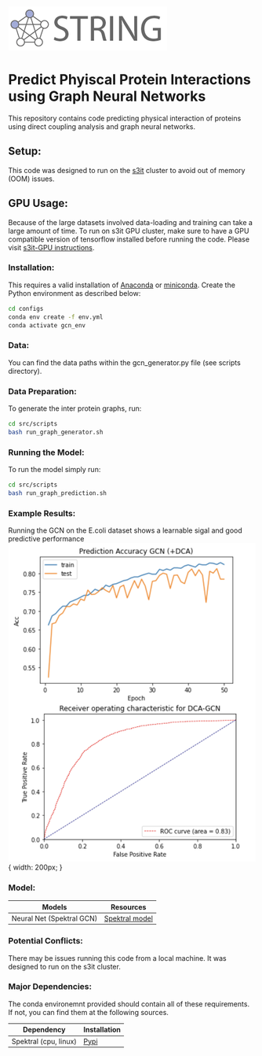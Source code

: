 ![STRING logo](src/configs/logo.png)


# Predict Phyiscal Protein Interactions using Graph Neural Networks
This repository contains code predicting physical interaction of proteins using direct coupling analysis and graph neural networks. 

## Setup:
This code was designed to run on the [s3it](https://apps.s3it.uzh.ch/) cluster to avoid out of memory (OOM) issues.

## GPU Usage:
Because of the large datasets involved data-loading and training can take a large amount of time.
To run on s3it GPU cluster, make sure to have a GPU compatible version of tensorflow installed before running the code. Please visit [s3it-GPU instructions](https://docs.s3it.uzh.ch/cluster/python_tensorflow_example/).

### Installation: 
This requires a valid installation of [Anaconda](https://docs.conda.io/projects/conda/en/latest/user-guide/install/index.html) or [miniconda](https://docs.conda.io/en/latest/miniconda.html). Create the Python environment as described below:

```sh
cd configs
conda env create -f env.yml 
conda activate gcn_env
```
### Data:
You can find the data paths within the gcn_generator.py file (see scripts directory).

### Data Preparation:
To generate the  inter protein graphs, run:

```sh
cd src/scripts
bash run_graph_generator.sh
```
### Running the Model:
To run the model simply run:
```sh
cd src/scripts
bash run_graph_prediction.sh
```

### Example Results:
Running the GCN on the E.coli dataset shows a learnable sigal and good predictive performance 
![<example GCN results](src/configs/gcn_example_results.png){ width: 200px; }


### Model:

| Models | Resources |
| ------ | ------ | 
| Neural Net (Spektral GCN) | [Spektral model](https://github.com/danielegrattarola/spektral/blob/master/examples/graph_prediction/general_gnn.py) |

### Potential Conflicts:
There may be issues running this code from a local machine. It was designed to run on the s3it
cluster. 
### Major Dependencies:
The conda environemnt provided should contain all of these requirements. If not, you can find them at the following sources.

| Dependency | Installation |
| ------ | ------ | 
| Spektral (cpu, linux) |[Pypi](https://pypi.org/project/spektral/)|

